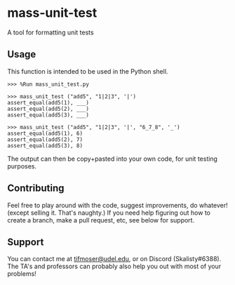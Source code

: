 # mass-unit-test
A tool for formatting unit tests

## Usage
This function is intended to be used in the Python shell.
```
>>> %Run mass_unit_test.py

>>> mass_unit_test ("add5", "1|2|3", '|')
assert_equal(add5(1), ___)
assert_equal(add5(2), ___)
assert_equal(add5(3), ___)

>>> mass_unit_test ("add5", "1|2|3", '|', "6_7_8", '_')
assert_equal(add5(1), 6)
assert_equal(add5(2), 7)
assert_equal(add5(3), 8)
```
The output can then be copy+pasted into your own code, for unit testing purposes.

## Contributing
Feel free to play around with the code, suggest improvements, do whatever! (except selling it. That's naughty.)
If you need help figuring out how to create a branch, make a pull request, etc, see below for support.

## Support
You can contact me at tifmoser@udel.edu, or on Discord (Skalisty#6388). The TA's and professors can probably also help you out with most of your problems!
